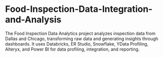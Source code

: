 # Food-Inspection-Data-Integration-and-Analysis
The Food Inspection Data Analytics project analyzes inspection data from Dallas and Chicago, transforming raw data and generating insights through dashboards. It uses Databricks, ER Studio, Snowflake, YData Profiling, Alteryx, and Power BI for data profiling, integration, and reporting.
